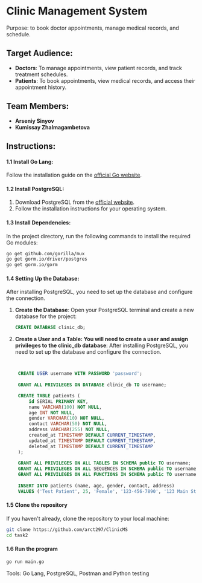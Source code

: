 # Clinic Management System 
Purpose: to book doctor appointments, manage medical records, and schedule.
## Target Audience:
- **Doctors**: To manage appointments, view patient records, and track treatment schedules.
- **Patients**: To book appointments, view medical records, and access their appointment history.

## Team Members:
- **Arseniy Sinyov**
- **Kumissay Zhalmagambetova**
<h2>Instructions:</h2>

#### 1.1 Install Go Lang:
Follow the installation guide on the [official Go website](https://golang.org/doc/install).

#### 1.2 Install PostgreSQL:
1. Download PostgreSQL from the [official website](https://www.postgresql.org/download/).
2. Follow the installation instructions for your operating system.

#### 1.3 Install Dependencies:
In the project directory, run the following commands to install the required Go modules:
```bash
go get github.com/gorilla/mux
go get gorm.io/driver/postgres
go get gorm.io/gorm
```

#### 1.4 Setting Up the Database:
After installing PostgreSQL, you need to set up the database and configure the connection.

1. **Create the Database**:
   Open your PostgreSQL terminal and create a new database for the project:
   ```sql
   CREATE DATABASE clinic_db;
   
   ```
   
2. **Create a User and a Table: You will need to create a user and assign privileges to the clinic_db database**:
After installing PostgreSQL, you need to set up the database and configure the connection.


   ```sql


    CREATE USER username WITH PASSWORD 'password';
    
    GRANT ALL PRIVILEGES ON DATABASE clinic_db TO username;

    CREATE TABLE patients (
        id SERIAL PRIMARY KEY,               
        name VARCHAR(100) NOT NULL,         
        age INT NOT NULL,                    
        gender VARCHAR(10) NOT NULL,         
        contact VARCHAR(50) NOT NULL,        
        address VARCHAR(255) NOT NULL,      
        created_at TIMESTAMP DEFAULT CURRENT_TIMESTAMP, 
        updated_at TIMESTAMP DEFAULT CURRENT_TIMESTAMP,
        deleted_at TIMESTAMP DEFAULT CURRENT_TIMESTAMP 
    );
  
    GRANT ALL PRIVILEGES ON ALL TABLES IN SCHEMA public TO username;
    GRANT ALL PRIVILEGES ON ALL SEQUENCES IN SCHEMA public TO username;
    GRANT ALL PRIVILEGES ON ALL FUNCTIONS IN SCHEMA public TO username;
    
    INSERT INTO patients (name, age, gender, contact, address) 
    VALUES ('Test Patient', 25, 'Female', '123-456-7890', '123 Main St');


#### 1.5 **Clone the repository**
If you haven't already, clone the repository to your local machine:
   ```bash
   git clone https://github.com/arct297/ClinicMS
   cd task2
  ```

#### 1.6 **Run the program**
   ```bash
   go run main.go
```

Tools: Go Lang, PostgreSQL, Postman and Python testing
